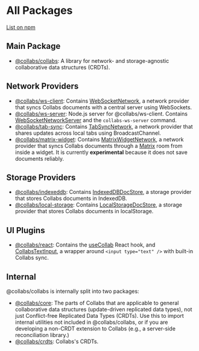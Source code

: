 # All Packages

[List on npm](https://www.npmjs.com/org/collabs)

## Main Package

- [@collabs/collabs](https://www.npmjs.com/package/@collabs/collabs): A library for network- and storage-agnostic collaborative data structures (CRDTs).

## Network Providers

- [@collabs/ws-client](https://www.npmjs.com/package/@collabs/ws-client): Contains [WebSocketNetwork](./api/ws-client/classes/WebSocketNetwork.html), a network provider that syncs Collabs documents with a central server using WebSockets.
- [@collabs/ws-server](https://www.npmjs.com/package/@collabs/ws-server): Node.js server for @collabs/ws-client. Contains [WebSocketNetworkServer](./api/ws-server/classes/WebSocketNetworkServer.html) and the `collabs-ws-server` command.
- [@collabs/tab-sync](https://www.npmjs.com/package/@collabs/tab-sync): Contains [TabSyncNetwork](./api/tab-sync/classes/TabSyncNetwork.html), a network provider that shares updates across local tabs using BroadcastChannel.
- [@collabs/matrix-widget](https://www.npmjs.com/package/@collabs/matrix-widget): Contains [MatrixWidgetNetwork](./api/matrix-widget/classes/MatrixWidgetNetwork.html), a network provider that syncs Collabs documents through a [Matrix](https://matrix.org/) room from inside a widget. It is currently **experimental** because it does not save documents reliably.

## Storage Providers

- [@collabs/indexeddb](https://www.npmjs.com/package/@collabs/indexeddb): Contains [IndexedDBDocStore](./api/indexeddb/classes/IndexedDBDocStore.html), a storage provider that stores Collabs documents in IndexedDB.
- [@collabs/local-storage](https://www.npmjs.com/package/@collabs/local-storage): Contains [LocalStorageDocStore](./api/local-storage/classes/LocalStorageDocStore.html), a storage provider that stores Collabs documents in localStorage.

## UI Plugins

- [@collabs/react](https://www.npmjs.com/package/@collabs/react): Contains the [useCollab](./api/react/modules.html#useCollab) React hook, and [CollabsTextInput](./api/react/modules.html#CollabsTextInput), a wrapper around `<input type="text" />` with built-in Collabs sync.

## Internal

@collabs/collabs is internally split into two packages:

- [@collabs/core](https://www.npmjs.com/package/@collabs/core): The parts of Collabs that are applicable to general collaborative data structures (update-driven replicated data types), not just Conflict-free Replicated Data Types (CRDTs). Use this to import internal utilities not included in @collabs/collabs, or if you are developing a non-CRDT extension to Collabs (e.g., a server-side reconciliation library.)
- [@collabs/crdts](https://www.npmjs.com/package/@collabs/crdts): Collabs's CRDTs.
